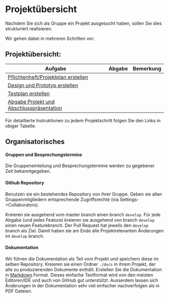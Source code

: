 # Projekt&uuml;bersicht

Nachdem Sie sich als Gruppe ein Projekt ausgesucht haben, sollen Sie dies strukturiert realisieren. 

Wir gehen dabei in mehreren Schritten vor:


## Projekt&uuml;bersicht:

| Aufgabe |  Abgabe | Bemerkung |
|---------|--------|---------------------|
| [Pflichtenheft/Projektplan erstellen](./week6/exercises.html) |  |  |
| [Design und Prototyp erstellen](./week8/exercises.html) |  |  |
| [Testplan erstellen](./week10/exercises.html)           | |  |
| [Abgabe Projekt und Abschlusspräsentation](./week12/exercises.html) | | |




Für detaillierte Instruktionen zu jedem Projektschritt folgen Sie den Links in obiger Tabelle. 

## Organisatorisches 

#### Gruppen und Besprechungstermine
Die Gruppeneinteilung und Besprechungstermine werden zu gegebener Zeit bekanntgegeben.

#### Github Repository
Benutzen sie ein bestehendes Repository von ihrer Gruppe. Geben sie allen Gruppenmitgliedern entsprechende Zugriffsrechte (via Settings->Collaborators).

Kreieren sie ausgehend vom master branch einen branch `develop`. F&uuml;r jede Abgabe (und jedes Feature) kreieren sie ausgehend von branch `develop` einen neuen Featurebranch. Der Pull Request hat jeweils den `develop` branch als Ziel. Damit haben sie am Ende alle Projektrelevanten &Auml;nderungen im `develop` branch. 

#### Dokumentation
Wir führen die Dokumentation als Teil vom Projekt und speichern diese im selben Repository. 
Kreieren sie einen Ordner `./docs` in ihrem Projekt, der alle zu produzierenden Dokumente enth&auml;lt. Erstellen Sie die Dokumentation in [Markdown](https://help.github.com/categories/writing-on-github/) Format. Dieses einfache Textformat wird von den meisten Editoren/IDE und auch von GitHub gut unterst&uuml;tzt. Ausserdem lassen sich &Auml;nderungen in der Dokumentation sehr viel einfacher nachverfolgen als in PDF Dateien.




